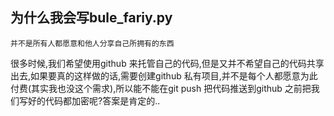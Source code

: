 
## 为什么我会写bule_fariy.py

  `并不是所有人都愿意和他人分享自己所拥有的东西`<br/>
  
  很多时候,我们希望使用github 来托管自己的代码,但是又并不希望自己的代码共享出去,如果要真的这样做的话,需要创建github 私有项目,并不是每个人都愿意为此付费(其实我也没这个需求),所以能不能在git push 把代码推送到github 之前把我们写好的代码都加密呢?答案是肯定的..<br/>

